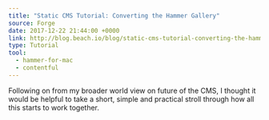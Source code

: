 ```yaml
---
title: "Static CMS Tutorial: Converting the Hammer Gallery"
source: Forge
date: 2017-12-22 21:44:00 +0000
link: http://blog.beach.io/blog/static-cms-tutorial-converting-the-hammer-gallery
type: Tutorial
tool:
  - hammer-for-mac
  - contentful
---
```

Following on from my broader world view on future of the CMS, I thought it would be helpful to take a short, simple and practical stroll through how all this starts to work together. 





